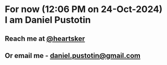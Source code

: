 # For now (12:06 PM on 24-Oct-2024) I am Daniel Pustotin
## Reach me at [@heartsker](https://t.me/heartsker)
## Or email me - daniel.pustotin@gmail.com
